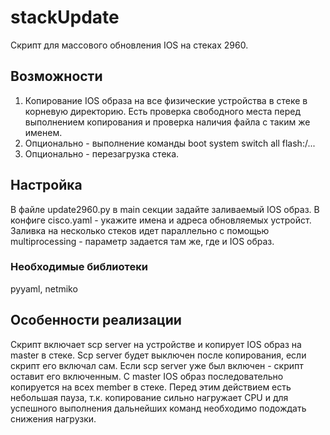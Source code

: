 # stackUpdate
Скрипт для массового обновления IOS на стеках 2960.

## Возможности

1. Копирование IOS образа на все физические устройства в стеке в корневую директорию. Есть проверка свободного места перед выполнением копирования и проверка наличия файла с таким же именем.
2. Опционально - выполнение команды boot system switch all flash:/...
3. Опционально - перезагрузка стека.

## Настройка

В файле update2960.py в main секции задайте заливаемый IOS образ. В конфиге cisco.yaml - укажите имена и адреса обновляемых устройст. Заливка на несколько стеков идет параллельно с помощью multiprocessing - параметр задается там же, где и IOS образ.

### Необходимые библиотеки

pyyaml, netmiko

## Особенности реализации

Скрипт включает scp server на устройстве и копирует IOS образ на master в стеке. Scp server будет выключен после копирования, если скрипт его включал сам. Если scp server уже был включен - скрипт оставит его включенным. С master IOS образ последовательно копируется на всех member в стеке. Перед этим действием есть небольшая пауза, т.к. копирование сильно нагружает CPU и для успешного выполнения дальнейших команд необходимо подождать снижения нагрузки.

